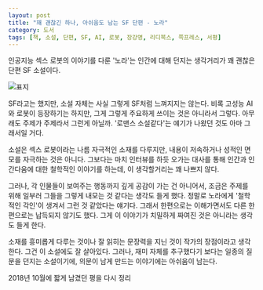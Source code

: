 ```yaml
---
layout: post
title: "꽤 괜찮긴 하나, 아쉬움도 남는 SF 단편 - 노라"
category: 도서
tags: [책, 소설, 단편, SF, AI, 로봇, 장강명, 리디북스, 쪽프레스, 서평]
---
```


인공지능 섹스 로봇의 이야기를 다룬 '노라'는
인간에 대해 던지는 생각거리가 꽤 괜찮은 단편 SF 소설이다.

![표지](https://lh3.googleusercontent.com/-jflXrS9GOU_iQCbO0ttiYkw1Ki53MY3-enYr8DQ6ekJXgWFJi_GlpjUbBTAYwRz7bTQZ5fS-qeS9A=s480)

SF라고는 했지만, 소설 자체는 사실 그렇게 SF처럼 느껴지지는 않는다.
비록 고성능 AI와 로봇이 등장하기는 하지만,
그게 그렇게 주요하게 쓰이는 것은 아니라서 그렇다.
아무래도 주제가 주제라서 그런게 아닐까.
'로맨스 소설같다'는 얘기가 나왔던 것도 아마 그래서일 거다.

소설은 섹스 로봇이라는 나름 자극적인 소재를 다루지만,
내용이 저속하거나 성적인 면모를 자극하는 것은 아니다.
그보다는 마치 인터뷰를 하듯 오가는 대사를 통해
인간과 인간다움에 대한 철학적인 이야기를 하는데,
이 생각할거리는 꽤 나쁘지 않다.

그러나, 각 인물들이 보여주는 행동까지 깊게 공감이 가는 건 아니어서,
조금은 주제를 위해 일부러 그들을 그렇게 내모는 것 같다는 생각도 들게 했다.
정말로 노라에게 '철학적인 각인'이 생겨서 그런 것 같았다는 얘기다.
그래서 한편으로는 이해가면서도 다른 한편으로는 납득되지 않기도 했다.
그게 이 이야기가 치밀하게 짜여진 것은 아니라는 생각도 들게 한다.

소재를 흥미롭게 다루는 것이나 잘 읽히는 문장력을 지닌 것이 작가의 장점이라고 생각한다.
그건 이 소설에도 잘 살아있다.
그러나, 재미 자체를 추구했다기 보다는 일종의 질문을 던지는 소설이기에,
의문이 남게 만드는 이야기에는 아쉬움이 남는다.



<div class="im im-info">
2018년 10월에 짧게 남겼던 평을 다시 정리
</div>

<!--
https://twitter.com/reznoa/status/1047093893160820736
https://twitter.com/reznoa/status/1047104820333559809
https://twitter.com/reznoa/status/1047106719799595009
-->
